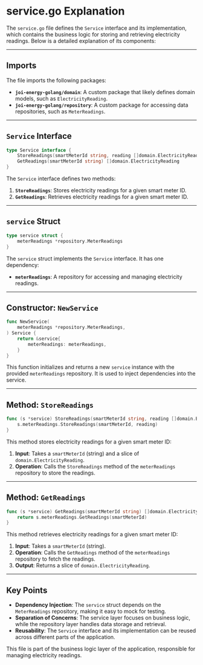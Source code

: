 # service.go Explanation

The `service.go` file defines the `Service` interface and its implementation, which contains the business logic for storing and retrieving electricity readings. Below is a detailed explanation of its components:

---

## Imports
The file imports the following packages:
- **`joi-energy-golang/domain`**: A custom package that likely defines domain models, such as `ElectricityReading`.
- **`joi-energy-golang/repository`**: A custom package for accessing data repositories, such as `MeterReadings`.

---

## `Service` Interface
```go
type Service interface {
    StoreReadings(smartMeterId string, reading []domain.ElectricityReading)
    GetReadings(smartMeterId string) []domain.ElectricityReading
}
```
The `Service` interface defines two methods:
1. **`StoreReadings`**: Stores electricity readings for a given smart meter ID.
2. **`GetReadings`**: Retrieves electricity readings for a given smart meter ID.

---

## `service` Struct
```go
type service struct {
    meterReadings *repository.MeterReadings
}
```
The `service` struct implements the `Service` interface. It has one dependency:
- **`meterReadings`**: A repository for accessing and managing electricity readings.

---

## Constructor: `NewService`
```go
func NewService(
    meterReadings *repository.MeterReadings,
) Service {
    return &service{
        meterReadings: meterReadings,
    }
}
```
This function initializes and returns a new `service` instance with the provided `meterReadings` repository. It is used to inject dependencies into the service.

---

## Method: `StoreReadings`
```go
func (s *service) StoreReadings(smartMeterId string, reading []domain.ElectricityReading) {
    s.meterReadings.StoreReadings(smartMeterId, reading)
}
```
This method stores electricity readings for a given smart meter ID:
1. **Input**: Takes a `smartMeterId` (string) and a slice of `domain.ElectricityReading`.
2. **Operation**: Calls the `StoreReadings` method of the `meterReadings` repository to store the readings.

---

## Method: `GetReadings`
```go
func (s *service) GetReadings(smartMeterId string) []domain.ElectricityReading {
    return s.meterReadings.GetReadings(smartMeterId)
}
```
This method retrieves electricity readings for a given smart meter ID:
1. **Input**: Takes a `smartMeterId` (string).
2. **Operation**: Calls the `GetReadings` method of the `meterReadings` repository to fetch the readings.
3. **Output**: Returns a slice of `domain.ElectricityReading`.

---

## Key Points
- **Dependency Injection**: The `service` struct depends on the `MeterReadings` repository, making it easy to mock for testing.
- **Separation of Concerns**: The service layer focuses on business logic, while the repository layer handles data storage and retrieval.
- **Reusability**: The `Service` interface and its implementation can be reused across different parts of the application.

This file is part of the business logic layer of the application, responsible for managing electricity readings.